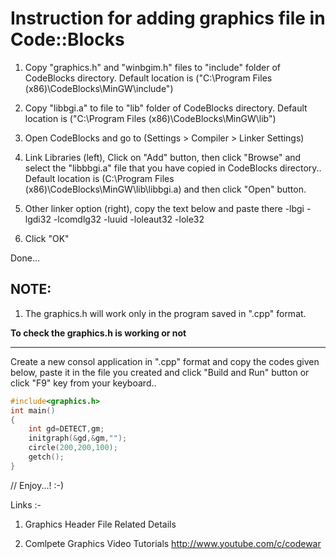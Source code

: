 # Instruction for adding graphics file in Code::Blocks

1. Copy "graphics.h" and "winbgim.h" files to "include" folder of CodeBlocks directory.
   Default location is ("C:\Program Files (x86)\CodeBlocks\MinGW\include\")

2. Copy "libbgi.a" to file to "lib" folder of CodeBlocks directory.
   Default location is ("C:\Program Files (x86)\CodeBlocks\MinGW\lib\")

3. Open CodeBlocks and go to (Settings > Compiler > Linker Settings)

4. Link Libraries (left), Click on "Add" button, then click "Browse" and select the "libbbgi.a"
   file that you have copied in CodeBlocks directory..
   Default location is (C:\Program Files (x86)\CodeBlocks\MinGW\lib\libbgi.a)
   and then click "Open" button.

5. Other linker option (right), copy the text below and paste there
   -lbgi -lgdi32 -lcomdlg32 -luuid -loleaut32 -lole32

6. Click "OK"

Done...

## NOTE:
1. The graphics.h will work only in the program saved in ".cpp" format.

**To check the graphics.h is working or not**
<hr>

Create a new consol application in ".cpp" format and copy the codes given below, paste it in the
file you created and click "Build and Run" button or click "F9" key from your keyboard..

```cpp
#include<graphics.h>
int main()
{
    int gd=DETECT,gm;
    initgraph(&gd,&gm,"");
    circle(200,200,100);
    getch();
}
```

// Enjoy...! :-)

Links :-
1) Graphics Header File Related Details

2) Comlpete Graphics Video Tutorials
http://www.youtube.com/c/codewar
